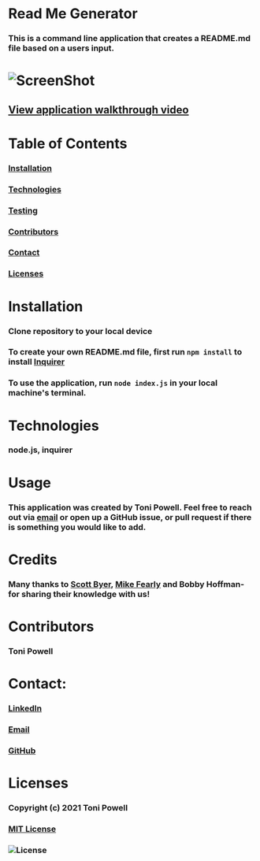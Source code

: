 # Read Me Generator
### This is a command line application that creates a README.md file based on a users input. 
# ![ScreenShot](https://user-images.githubusercontent.com/72999798/108382843-3c639a80-71d7-11eb-8729-f05583a6b331.png)
## [View application walkthrough video](https://drive.google.com/file/d/1n2zTllyeKf09uCxTGlkpDIbDz8GF6RVv/view?usp=sharing)

# Table of Contents
### [Installation](#Installation)
### [Technologies](#Technologies)
### [Testing](#Testing)
### [Contributors](#Contributors)
### [Contact](#Contact)
### [Licenses](#Licenses)


# Installation 
### Clone repository to your local device
### To create your own README.md file, first run `npm install` to install [Inquirer](https://www.npmjs.com/package/inquirer) 

### To use the application, run `node index.js` in your local machine's terminal. 

# Technologies
### node.js, inquirer


# Usage
### This application was created by Toni Powell. Feel free to reach out via [email](#email) or open up a GitHub issue, or pull request if there is something you would like to add. 


# Credits
### Many thanks to [Scott Byer](https://github.com/switch120), [Mike Fearly](https://michaelfearnley.com/) and Bobby Hoffman- for sharing their knowledge with us! 

# Contributors
### Toni Powell


# Contact:
### [LinkedIn](www.linkedin.com/in/tonipowell13)
### [Email](tonipow3ll@gmail.com)
### [GitHub](tonipow3ll.github.io)

# Licenses
### Copyright (c) 2021 Toni Powell

### [MIT License](https://opensource.org/licenses/MIT)
### ![License](https://img.shields.io/badge/License-MIT-brightgreen.svg)
